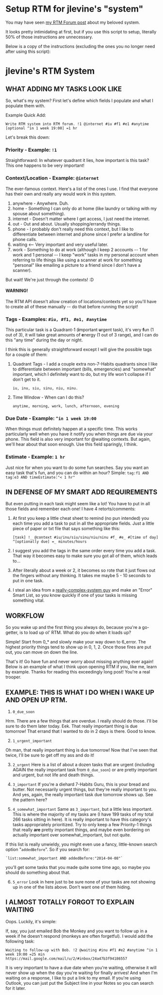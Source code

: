 # Setup RTM for jlevine's "system"

You may have seen [my RTM Forum post](https://www.rememberthemilk.com/forums/tips/18744/) about my beloved system.

It looks pretty intimidating at first, but if you use this script to setup, literally 50% of those instructions are unnecessary.

Below is a copy of the instructions (excluding the ones you no longer need after using this script):

# jlevine's RTM System

## WHAT ADDING MY TASKS LOOK LIKE
So, what's my system? First let's define which fields I populate and what I populate them with.

Example Quick Add:

    Write RTM system into RTM forum. !1 @internet #iu #f1 #e1 #anytime [optional ^in 1 week 19:00] =1 hr

Let's break this down:

### Priority - Example: `!1`
Straightforward: In whatever quadrant it lies, how important is this task? This one happens to be very important!

### Context/Location - Example: `@internet`
The ever-famous context. Here's a list of the ones I use. I find that everyone has their own and really any would work in this system.
1. anywhere - Anywhere. Duh.
2. home - Something I can only do at home (like laundry or talking with my spouse about something).
3. internet - Doesn't matter where I get access, I just need the internet.
4. out - Out and about. Usually shopping/errandy things.
5. phone - I probably don't really need this context, but I like to differentiate between internet and phone since I prefer a landline for phone calls.
6. waiting <-- Very important and very useful later.
7. work - Something to do at work (although I keep 2 accounts -- 1 for work and 1 personal -- I keep "work" tasks in my personal account when referring to life things like using a scanner at work for something "personal" like emailing a picture to a friend since I don't have a scanner).

But wait! We're just through the contexts! :D

#### **WARNING!**
The RTM API doesn't allow creation of locations/contexts yet so you'll have to create all of these manually -- do that before running the script!

### Tags - Examples: `#iu, #f1, #e1, #anytime`
This particular task is a Quadrant-1 (**i**mportant **u**rgent task), it's very **f**un (1 out of 3), it will take great amounts of **e**nergy (1 out of 3 range), and I can do this "any time" during the day or night.

I think this is generally straightforward except I will give the possible tags for a couple of them:

1. Quadrant Tags - I add a couple extra non-7-Habits quadrants since I like to differentiate between important (bills, emergencies) and "somewhat" important, which I definitely want to do, but my life won't collapse if I don't get to it.

    `iu, inu, siu, sinu, niu, ninu.`

2. Time Window - When can I do this?

    `anytime, morning, work, lunch, afternoon, evening`

### Due Date - Example: `^in 1 week 19:00`
When things must definitely happen at a specific time. This works particularly well when you have it notify you when things are due via your phone. This field is also very important for @waiting contexts. But again, we'll hear about that soon enough. Use this field sparingly, I think.

### Estimate - Example: `1 hr`
Just nice for when you want to do some fun searches. Say you want an easy task that's fun, and you can do within an hour? Simple:
    `tag:f1 AND tag:e3 AND timeEstimate:"< 1 hr"`

## IN DEFENSE OF MY SMART ADD REQUIREMENTS
But even putting in each task might seem like a lot! You have to put in all those fields and remember each one! I have 4 retorts/comments:

1. At first you keep a little cheat sheet to remind (no pun intended) you each time you add a task to put in all the appropriate fields. Just a little piece of paper or txt file that says something like this:

    `[task] !_ @context #iu/inu/siu/sinu/niu/ninu #f_ #e_ #[time of day] ^[optionally due] =_ minutes/hours`

2. I suggest you add the tags in the same order every time you add a task. That way it becomes easy to make sure you got all of them, which leads to...

3. After literally about a week or 2, it becomes so rote that it just flows out the fingers without any thinking. It takes me maybe 5 - 10 seconds to put in one task.

4. I steal an idea from a [really-complex-system guy](https://www.rememberthemilk.com/forums/tips/8327/) and make an "Error" Smart List, so you know quickly if one of your tasks is missing something vital.

## WORKFLOW

So you wake up and the first thing you always do, because you're a go-getter, is to load up ol' RTM. What do you do when it loads up?

Simple! Start from 0_* and slowly make your way down to 6_error. The highest priority things tend to show up in 0, 1, 2. Once those fires are put out, you can move on down the line.

That's it! Go have fun and never worry about missing anything ever again! Below is an example of what I think upon opening RTM if you, like me, learn by example. Thanks for reading this exceedingly long post! You're a real trooper.

## EXAMPLE: THIS IS WHAT I DO WHEN I WAKE UP AND OPEN UP RTM.

1. `0_due_soon`

  Hrm. There are a few things that are overdue. I really should do those. I'll be sure to do them later today.
  Eek. That really important thing is due tomorrow!
  That errand that I wanted to do in 2 days is there. Good to know.

2. `1_urgent_important`

  Oh man, that really important thing is due tomorrow! Now that I've seen that twice, I'll be sure to get off my ass and do it!

3. `2_urgent`
  Here is a list of about a dozen tasks that are urgent (including AGAIN the really important task from `0_due_soon`) or are pretty important and urgent, but not life and death things.

4. `3_important`
  If you're a diehard 7-Habits Guru, this is your bread and butter. Not necessarily urgent things, but they're really important to you. And yes, again, the really important task due tomorrow shows up. See the pattern here?

5. `4_somewhat_important`
  Same as `3_important`, but a little less important. This is where the majority of my tasks are (I have 199 tasks of my total 266 tasks sitting in here). It is really important to have this category's tasks appropriately prioritized. Try to only keep a few Priority-1 things that really **are** pretty important things, and maybe even bordering on actually important over somewhat_important, but not quite.

  If this list is really unwieldy, you might even use a fancy, little-known search option "`addedBefore`". So if you search for:

    `list:somewhat_important AND addedBefore:"2014-04-08"`

  you'll get some tasks that you made quite some time ago, so maybe you should do something about that.

6. `5_error`
  Look in here just to be sure none of your tasks are not showing up in one of the lists above. Don't want one of them hiding.

## I ALMOST TOTALLY FORGOT TO EXPLAIN WAITING
Oops. Luckily, it's simple:

If, say, you just emailed Bob the Monkey and you want to follow up in a week if he doesn't respond (monkeys are often forgetful). I would add the following task:

    Waiting to follow-up with Bob. !2 @waiting #inu #f1 #e2 #anytime ^in 1 week 19:00 =25 min https://mail.google.com/mail/u/2/#inbox/24a47b3f94186557

It is very important to have a due date when you're waiting, otherwise it will never show up when the day you're waiting for finally arrives! And when I'm waiting on a response, I like to put a link to my email. If you're using Outlook, you can just put the Subject line in your Notes so you can search for it later.
